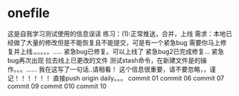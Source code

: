 # onefile
这是自我学习测试使用的信息误读
练习：(1):正常推送，合并，上线
需求：本地已经做了大量的修改但是不能恢复且不能提交，可是有一个紧急bug 需要你马上修复并上线.。。。。。.....
紧急bug已修复。可以上线了
紧急bug2已完成修复...
紧急bug再次出现
拉去线上已更改的文件
测试stash命令，在新建文件是的操作。。。......
我在这写了一句话..请相看！
这个信息很重要，请不要忽略，，谨记！！！！！！
直接push origin daily。。。
commit 01
commit 06
commit 07
commit 09
commit 010
commit 10
